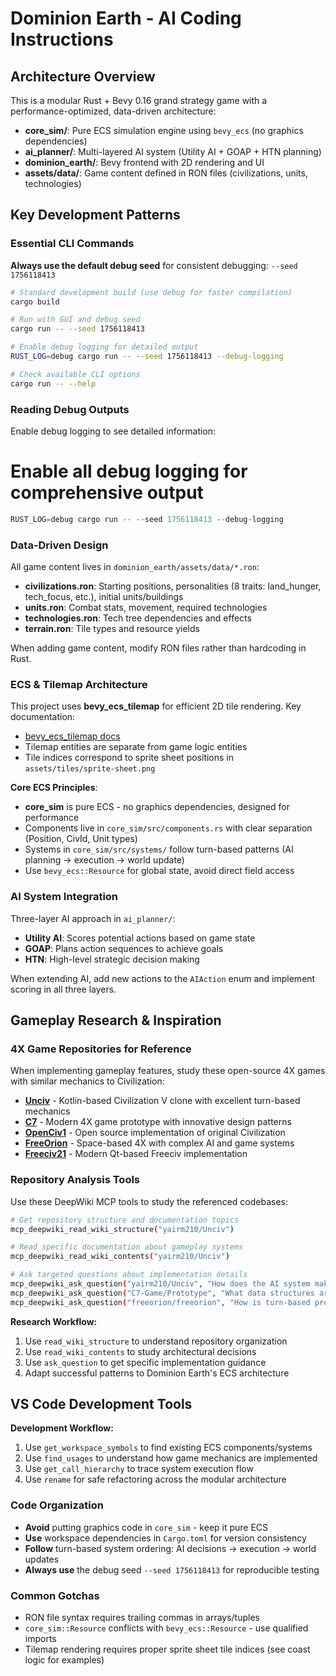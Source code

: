 # Dominion Earth - AI Coding Instructions

## Architecture Overview

This is a modular Rust + Bevy 0.16 grand strategy game with a performance-optimized, data-driven architecture:

- **core_sim/**: Pure ECS simulation engine using `bevy_ecs` (no graphics dependencies)
- **ai_planner/**: Multi-layered AI system (Utility AI + GOAP + HTN planning)
- **dominion_earth/**: Bevy frontend with 2D rendering and UI
- **assets/data/**: Game content defined in RON files (civilizations, units, technologies)

## Key Development Patterns

### Essential CLI Commands

**Always use the default debug seed** for consistent debugging: `--seed 1756118413`

```bash
# Standard development build (use debug for faster compilation)
cargo build

# Run with GUI and debug seed
cargo run -- --seed 1756118413

# Enable debug logging for detailed output
RUST_LOG=debug cargo run -- --seed 1756118413 --debug-logging

# Check available CLI options
cargo run -- --help
```

### Reading Debug Outputs

Enable debug logging to see detailed information:

# Enable all debug logging for comprehensive output

```RUST
RUST_LOG=debug cargo run -- --seed 1756118413 --debug-logging
```

### Data-Driven Design

All game content lives in `dominion_earth/assets/data/*.ron`:

- **civilizations.ron**: Starting positions, personalities (8 traits: land_hunger, tech_focus, etc.), initial units/buildings
- **units.ron**: Combat stats, movement, required technologies
- **technologies.ron**: Tech tree dependencies and effects
- **terrain.ron**: Tile types and resource yields

When adding game content, modify RON files rather than hardcoding in Rust.

### ECS & Tilemap Architecture

This project uses **bevy_ecs_tilemap** for efficient 2D tile rendering. Key documentation:

- [bevy_ecs_tilemap docs](https://docs.rs/bevy_ecs_tilemap/latest/bevy_ecs_tilemap/)
- Tilemap entities are separate from game logic entities
- Tile indices correspond to sprite sheet positions in `assets/tiles/sprite-sheet.png`

**Core ECS Principles**:

- **core_sim** is pure ECS - no graphics dependencies, designed for performance
- Components live in `core_sim/src/components.rs` with clear separation (Position, CivId, Unit types)
- Systems in `core_sim/src/systems/` follow turn-based patterns (AI planning → execution → world update)
- Use `bevy_ecs::Resource` for global state, avoid direct field access

### AI System Integration

Three-layer AI approach in `ai_planner/`:

- **Utility AI**: Scores potential actions based on game state
- **GOAP**: Plans action sequences to achieve goals
- **HTN**: High-level strategic decision making

When extending AI, add new actions to the `AIAction` enum and implement scoring in all three layers.

## Gameplay Research & Inspiration

### 4X Game Repositories for Reference

When implementing gameplay features, study these open-source 4X games with similar mechanics to Civilization:

- **[Unciv](https://github.com/yairm210/Unciv)** - Kotlin-based Civilization V clone with excellent turn-based mechanics
- **[C7](https://github.com/C7-Game/Prototype)** - Modern 4X game prototype with innovative design patterns
- **[OpenCiv1](https://github.com/rajko-horvat/OpenCiv1)** - Open source implementation of original Civilization
- **[FreeOrion](https://github.com/freeorion/freeorion)** - Space-based 4X with complex AI and game systems
- **[Freeciv21](https://github.com/longturn/freeciv21)** - Modern Qt-based Freeciv implementation

### Repository Analysis Tools

Use these DeepWiki MCP tools to study the referenced codebases:

```bash
# Get repository structure and documentation topics
mcp_deepwiki_read_wiki_structure("yairm210/Unciv")

# Read specific documentation about gameplay systems
mcp_deepwiki_read_wiki_contents("yairm210/Unciv")

# Ask targeted questions about implementation details
mcp_deepwiki_ask_question("yairm210/Unciv", "How does the AI system make tactical combat decisions?")
mcp_deepwiki_ask_question("C7-Game/Prototype", "What data structures are used for tile-based world representation?")
mcp_deepwiki_ask_question("freeorion/freeorion", "How is turn-based progression implemented with multiple players?")
```

**Research Workflow:**

1. Use `read_wiki_structure` to understand repository organization
2. Use `read_wiki_contents` to study architectural decisions
3. Use `ask_question` to get specific implementation guidance
4. Adapt successful patterns to Dominion Earth's ECS architecture

## VS Code Development Tools

**Development Workflow:**

1. Use `get_workspace_symbols` to find existing ECS components/systems
2. Use `find_usages` to understand how game mechanics are implemented
3. Use `get_call_hierarchy` to trace system execution flow
4. Use `rename` for safe refactoring across the modular architecture

### Code Organization

- **Avoid** putting graphics code in `core_sim` - keep it pure ECS
- **Use** workspace dependencies in `Cargo.toml` for version consistency
- **Follow** turn-based system ordering: AI decisions → execution → world updates
- **Always use** the debug seed `--seed 1756118413` for reproducible testing

### Common Gotchas

- RON file syntax requires trailing commas in arrays/tuples
- `core_sim::Resource` conflicts with `bevy_ecs::Resource` - use qualified imports
- Tilemap rendering requires proper sprite sheet tile indices (see coast logic for examples)
